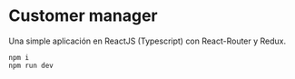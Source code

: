 # Customer manager

Una simple aplicación en ReactJS (Typescript) con React-Router y Redux.

```
npm i
npm run dev
```